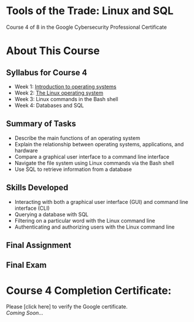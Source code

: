 # Tools of the Trade: Linux and SQL
Course 4 of 8 in the Google Cybersecurity Professional Certificate
# About This Course
## Syllabus for Course 4
- Week 1: [Introduction to operating systems](https://github.com/KailaniBailey/Google-Cybersecurity-Professional-Certificate/tree/main/Course%204:%20Tools%20of%20the%20Trade:%20Linux%20and%20SQL/Week%201:%20Introduction%20to%20operating%20systems)
- Week 2: [The Linux operating system](https://github.com/KailaniBailey/Google-Cybersecurity-Professional-Certificate/tree/main/Course%204:%20Tools%20of%20the%20Trade:%20Linux%20and%20SQL/Week%202:%20The%20Linux%20operating%20system)
- Week 3: Linux commands in the Bash shell
- Week 4: Databases and SQL
## Summary of Tasks
- Describe the main functions of an operating system
- Explain the relationship between operating systems, applications, and hardware
- Compare a graphical user interface to a command line interface
- Navigate the file system using Linux commands via the Bash shell
- Use SQL to retrieve information from a database
## Skills Developed
- Interacting with both a graphical user interface (GUI) and command line interface (CLI)
- Querying a database with SQL
- Filtering on a particular word with the Linux command line
- Authenticating and authorizing users with the Linux command line
## Final Assignment
## Final Exam
# Course 4 Completion Certificate:
Please [click here] to verify the Google certificate. <br>
*Coming Soon...*
